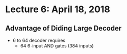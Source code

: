 # Lecture 6: April 18, 2018
## Advantage of Diding Large Decoder
* 6 to 64 decoder requires
  * 64 6-input AND gates (384 inputs)
 
